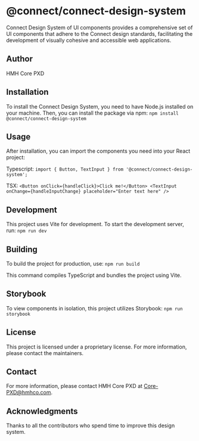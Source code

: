 # @connect/connect-design-system

Connect Design System of UI components provides a comprehensive set of UI components that adhere to the Connect design standards, facilitating the development of visually cohesive and accessible web applications.

## Author

HMH Core PXD

## Installation

To install the Connect Design System, you need to have Node.js installed on your machine. Then, you can install the package via npm: `npm install @connect/connect-design-system`

## Usage

After installation, you can import the components you need into your React project:

Typescript: `import { Button, TextInput } from '@connect/connect-design-system';`

TSX: `<Button onClick={handleClick}>Click me!</Button>
<TextInput onChange={handleInputChange} placeholder="Enter text here" />`

## Development

This project uses Vite for development. To start the development server, run: `npm run dev`

## Building

To build the project for production, use: `npm run build`

This command compiles TypeScript and bundles the project using Vite.

## Storybook

To view components in isolation, this project utilizes Storybook: `npm run storybook`

## License

This project is licensed under a proprietary license. For more information, please contact the maintainers.

## Contact

For more information, please contact HMH Core PXD at [Core-PXD@hmhco.com](mailto:Core-PXD@hmhco.com).

## Acknowledgments

Thanks to all the contributors who spend time to improve this design system.
